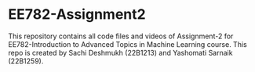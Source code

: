 # EE782-Assignment2
This repository contains all code files and videos of Assignment-2 for EE782-Introduction to Advanced Topics in Machine Learning course. This repo is created by Sachi Deshmukh (22B1213) and Yashomati Sarnaik (22B1259).
